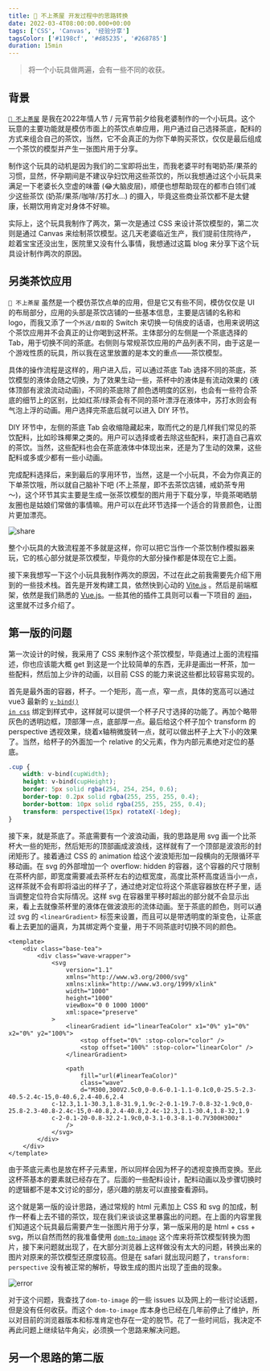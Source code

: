 ```yaml
---
title: 🍃 不上茶屋 开发过程中的思路转换
date: 2022-03-4T08:00:00.000+00:00
tags: ['CSS', 'Canvas', '经验分享']
tagsColor: ['#1198cf', '#d85235', '#268785']
duration: 15min
---
```


<blockquote>
将一个小玩具做两遍，会有一些不同的收获。
</blockquote>

## 背景
<code>[🍃 不上茶屋](https://teahouse.archergu.me/)</code> 是我在2022年情人节 / 元宵节前夕给我老婆制作的一个小玩具。这个玩意的主要功能就是模仿市面上的茶饮点单应用，用户通过自己选择茶底，配料的方式来组合自己的茶饮，当然，它不会真正的为你下单购买茶饮，仅仅是最后组成一个茶饮的模型并产生一张图片用于分享。

制作这个玩具的动机是因为我们的二宝即将出生，而我老婆平时有喝奶茶/果茶的习惯，显然，怀孕期间是不建议孕妇饮用这些茶饮的，所以我想通过这个小玩具来满足一下老婆长久空虚的味蕾 (😂大脑皮层)，顺便也想帮助现在的都市白领们减少这些茶饮 (奶茶/果茶/咖啡/苏打水...) 的摄入，毕竟这些商业茶饮都不是太健康，长期饮用肯定对身体不好嘛。

实际上，这个玩具我制作了两次，第一次是通过 CSS 来设计茶饮模型的，第二次则是通过 Canvas 来绘制茶饮模型。这几天老婆临近生产，我们提前住院待产，趁着宝宝还没出生，医院里又没有什么事情，我想通过这篇 blog 来分享下这个玩具设计制作两次的原因。

## 另类茶饮应用
<code>🍃 不上茶屋</code> 虽然是一个模仿茶饮点单的应用，但是它又有些不同，模仿仅仅是 UI 的布局部分，应用的头部是茶饮店铺的一些基本信息，主要是店铺的名称和 logo，而我又添了一个<code>外送/自取</code>的 Switch 来切换一句俏皮的话语，也用来说明这个茶饮应用并不会真正的让你喝到这杯茶。主体部分的左侧是一个茶底选择的 Tab，用于切换不同的茶底。右侧则与常规茶饮应用的产品列表不同，由于这是一个游戏性质的玩具，所以我在这里放置的是本文的重点——茶饮模型。

具体的操作流程是这样的，用户进入后，可以通过茶底 Tab 选择不同的茶底，茶饮模型的液体会随之切换，为了效果生动一些，茶杯中的液体是有流动效果的 (液体顶部有波浪流动动画)，不同的茶底除了颜色透明度的区别，也会有一些符合茶底的细节上的区别，比如红茶/绿茶会有不同的茶叶漂浮在液体中，苏打水则会有气泡上浮的动画。用户选择完茶底后就可以进入 DIY 环节。

DIY 环节中，左侧的茶底 Tab 会收缩隐藏起来，取而代之的是几样我们常见的茶饮配料，比如珍珠椰果之类的。用户可以选择或者去除这些配料，来打造自己喜欢的茶饮。当然，这些配料也会在茶底液体中体现出来，还是为了生动的效果，这些配料或多或少都有一些小动画。

完成配料选择后，来到最后的享用环节，当然，这是一个小玩具，不会为你真正的下单茶饮哦，所以就自己脑补下吧 (不上茶屋，即不去茶饮店铺，戒奶茶专用～)，这个环节其实主要是生成一张茶饮模型的图片用于下载分享，毕竟茶喝晒朋友圈也是姑娘们常做的事情嘛。用户可以在此环节选择一个适合的背景颜色，让图片更加漂亮。

![share](/images/teahouse.jpeg "teahouse-share")

整个小玩具的大致流程差不多就是这样，你可以把它当作一个茶饮制作模拟器来玩，它的核心部分就是茶饮模型，毕竟你的大部分操作都是体现在它上面。

接下来我想写一下这个小玩具我制作两次的原因，不过在此之前我需要先介绍下用到的一些技术栈。首先是开发构建工具，依然快到心动的 <vscode-icons-file-type-vite /> [Vite.js](https://vitejs.dev/) 。然后是前端框架，依然是我们熟悉的 <vscode-icons-file-type-vue /> [Vue.js](https://v3.vuejs.org/)。一些其他的插件工具则可以看一下项目的 <code>[源码](https://github.com/ArcherGu/archers-teahouse)</code>，这里就不过多介绍了。

## 第一版的问题

第一次设计的时候，我采用了 CSS 来制作这个茶饮模型，毕竟通过上面的流程描述，你也应该能大概 get 到这是一个比较简单的东西，无非是画出一杯茶，加一些配料，然后加上少许的动画，以目前 CSS 的能力来说这些都比较容易实现的。

首先是最外面的容器，杯子。一个矩形，高一点，窄一点，具体的宽高可以通过 vue3 最新的 <code>[v-bind() in css](https://vuejs.org/api/sfc-css-features.html#v-bind-in-css)</code> 绑定到样式中，这样就可以提供一个杯子尺寸选择的功能了。再加个略带灰色的透明边框，顶部薄一点，底部厚一点。最后给这个杯子加个 transform 的 perspective 透视效果，绕着x轴稍微旋转一点，就可以做出杯子上大下小的效果了。当然，给杯子的外面加一个 relative 的父元素，作为内部元素绝对定位的基底。
```css
.cup {
    width: v-bind(cupWidth);
    height: v-bind(cupHeight);
    border: 5px solid rgba(254, 254, 254, 0.6);
    border-top: 0.2px solid rgba(255, 255, 255, 0.4);
    border-bottom: 10px solid rgba(255, 255, 255, 0.4);
    transform: perspective(15px) rotateX(-1deg);
}
```

接下来，就是茶底了。茶底需要有一个波浪动画，我的思路是用 svg 画一个比茶杯大一些的矩形，然后矩形的顶部画成波浪线，这样就有了一个顶部是波浪形的封闭矩形了。接着通过 CSS 的 animation 给这个波浪矩形加一段横向的无限循环平移动画。在 svg 的外部增加一个 overflow: hidden 的容器，这个容器的尺寸限制在茶杯内部，即宽度需要减去茶杯左右的边框宽度，高度比茶杯高度适当小一点，这样茶就不会有即将溢出的样子了，通过绝对定位将这个茶底容器放在杯子里，适当调整定位符合实际情况。这样 svg 在容器里平移时超出的部分就不会显示出来，看上去就像茶杯里的液体在做波浪形的流体动画。至于茶底的颜色，则可以通过 svg 的 `<linearGradient>` 标签来设置，而且可以是带透明度的渐变色，让茶底看上去更加的逼真，为其绑定两个变量，用于不同茶底时切换不同的颜色。

```vue
<template>
    <div class="base-tea">
        <div class="wave-wrapper">
            <svg
                version="1.1"
                xmlns="http://www.w3.org/2000/svg"
                xmlns:xlink="http://www.w3.org/1999/xlink"
                width="1000"
                height="1000"
                viewBox="0 0 1000 1000"
                xml:space="preserve"
            >
                <linearGradient id="linearTeaColor" x1="0%" y1="0%" x2="0%" y2="100%">
                    <stop offset="0%" :stop-color="color" />
                    <stop offset="100%" :stop-color="linearColor" />
                </linearGradient>

                <path
                    fill="url(#linearTeaColor)"
                    class="wave"
                    d="M300,300V2.5c0,0-0.6-0.1-1.1-0.1c0,0-25.5-2.3-40.5-2.4c-15,0-40.6,2.4-40.6,2.4
            c-12.3,1.1-30.3,1.8-31.9,1.9c-2-0.1-19.7-0.8-32-1.9c0,0-25.8-2.3-40.8-2.4c-15,0-40.8,2.4-40.8,2.4c-12.3,1.1-30.4,1.8-32,1.9
            c-2-0.1-20-0.8-32.2-1.9c0,0-3.1-0.3-8.1-0.7V300H300z"
                />
            </svg>
        </div>
    </div>
</template>
```

由于茶底元素也是放在杯子元素里，所以同样会因为杯子的透视变换而变换。至此这杯茶基本的要素就已经存在了。后面的一些配料设计，配料动画以及步骤切换时的逻辑都不是本文讨论的部分，感兴趣的朋友可以直接查看源码。

这个就是第一版的设计思路，通过常规的 html 元素加上 CSS 和 svg 的加成，制作一杯看上去不错的茶饮，现在我们来谈谈这里暴露出的问题。在上面的内容里我们知道这个玩具最后需要产生一张图片用于分享，第一版采用的是 html + css + svg，所以自然而然的我准备使用 <code>[dom-to-image](https://www.npmjs.com/package/dom-to-image)</code> 这个库来将茶饮模型转换为图片，接下来问题就出现了，在大部分浏览器上这样做没有太大的问题，转换出来的图片对原来的茶饮模型还原度较高。但是在 safari 就出现问题了，`transform: perspective` 没有被正常的解析，导致生成的图片出现了歪曲的现象。

![error](/images/teahouse_error.jpg "teahouse-share")

对于这个问题，我查找了`dom-to-image` 的一些 issues 以及网上的一些讨论话题，但是没有任何收获。而这个 `dom-to-image` 库本身也已经在几年前停止了维护，所以对目前的浏览器版本和标准肯定也存在一定的脱节。花了一些时间后，我决定不再此问题上继续钻牛角尖，必须换一个思路来解决问题。

## 另一个思路的第二版
